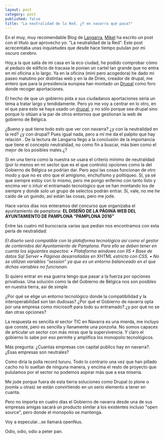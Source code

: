 ```yaml
---
layout: post
category: post
published: false
title: "La neutralidad de la Red. ¿Y en navarra qué pasa?"
---
```


En el muy, muy recomendable Blog de <a href="http://langarra.wordpress.com/2008/11/18/la-neutralidad-de-la-red/" title="langarra">Langarra</a>, <a href="http://langarra.wordpress.com/author/langarra/" title="mikel">Mikel</a> ha escrito un post con el título que aprovecho yo: "La neutralidad de la Red".  Este post acrecentaba unas inquietudes que desde hace tiempo pululan por mi oscuro cerebro. 

Hoy,a la que salía de mi casa en la eco ciudad, he podido comprobar cómo al pedazo de edificio de tracasa le ponían un cartel tan grande que no entra en mi oficina a lo largo. Ya en la oficina (mini pero acogedora) he dado mi paseo matutino por distintas web y en la  de Dries, creador de drupal, me entero que para la presidencia europea han montado un <a href="http://buytaert.net/belgium-be-using-drupal" title="dries">Drupal</a> como foro donde recoger aportaciones. 

El hecho de que un gobierno pida a sus ciudadanos aportaciones sería un tema a tratar largo y tendidamente. Pero yo me voy a centrar en lo otro,  en el que para esto se haya usado un <a href="http://forum2010.belgium.be/" title="forum2010">drupal</a>, y no sólo porque sea drupal sino porque  lo sitúan a la par de otros entornos que gestionan la web de gobierno de Bélgica. 

¿Bueno y qué tiene todo esto que ver con navarra? ¿y con la neutralidad en la red? ¿y con drupal? Pues igual nada, pero a mí me da el palpito que hay relación . De la lectura de Langarra llego a la conclusión de la importancia que tiene el concepto neutralidad, no como fin a buscar, más bien como el mejor de los posibles males.¿? 

Si en una tierra como la nuestra se usara el criterio mínimo de neutralidad (por lo menos en mi sector que es el que controlo) opciones como la del Gobierno de Bélgica se podrían dar. Pero aquí las cosas funcionan de otro modo y que no es otro que el amigismo, enchufismo y politiqueo. Sí, ya sé que siempre estoy con lo mismo, pero me pongo enfermo con tanto listo y encima ver o intuir el entramado tecnológico que se han montando los de siempre y donde solo un grupo de selectos podrán entrar. Sí, vale, no me he caído  de un guindo, así están las cosas, pero me jode. 

Hace varios días nos enteramos del concurso que organizaba el ayuntamiento de pamplona:
<strong>EL DISEÑO DE LA PÁGINA WEB DEL AYUNTAMIENTO DE PAMPLONA “PAMPLONA 2016”</strong>

Entre las cuatro mil burocracia varias que pedían nos encontramos con esta perla de neutralidad:

<em>El diseño será compatible con la plataforma tecnológica así como el gestor de contenidos del
Ayuntamiento de Pamplona. Para ello se deben tener en cuenta los siguientes aspectos:
• Plataforma windows con IIS
• Base de datos Sql Server
• Páginas desarrolladas en XHTML estricto con CSS.
• No se utilizan variables “session” ya que es un entorno balanceado en el que dichas
variables no funcionan.
</em>

Si quiero entrar en esa guerra tengo que pasar a la fuerza por opciones privativas. Una solución como la del Gobierno de Bélgica nos son posibles en nuestra tierra,  así de simple

 ¿Por qué se elige un entorno tecnológico donde la compatibilidad y la interoperabilidad son tan dudosas? 
 ¿Por qué el Gobierno de navarra opta por una empresa como microsoft para todo su entramado? 
 ¿y por qué no se dan otras opciones? 

La respuesta es sencilla el sector TIC en Navarra es una mierda, me incluyo que conste, pero es sencilla y llanamente una ponzoña. No somos capaces de articular un sector con más miras que la supervivencia. Y claro el gobierno  lo sabe por eso permite y amplifica los monopolio tecnológicos. 

Más pregunta:
 ¿Cuantas empresas con capital publico hay en navarra?.
 ¿Esas empresas son neutrales?

Como diría la polla record tururu. Todo lo contrario una vez que han pillado cacho no lo sueltan de ninguna manera, y encima el resto de proyecto que pululamos por el sector no podemos aspirar más que a esa miseria.

Me jode porque fuera de esta tierra soluciones como Drupal (o plone o joomla u otras) se están convirtiendo en un serio elemento a tener en cuanta. 

Pero no importa en cuatro días el Gobierno de navarra desde una de sus empresas amigas sacará un producto similar a los existentes incluso "open source", pero donde el monopolio se mantenga. 

Voy a especular...se llamará  openNus.

Odio, odio, odio a peter pan.




